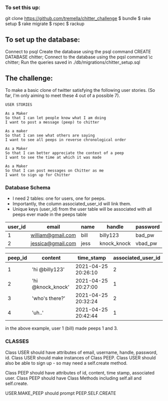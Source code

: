 ### To set this up: ###

git clone https://github.com/tremella/chitter_challenge
$ bundle
$ rake setup
$ rake migrate
$ rspec
$ rackup


## To set up the database: ##

Connect to psql
Create the database using the psql command CREATE DATABASE chitter;
Connect to the database using the pqsl command \c chitter;
Run the queries saved in ./db/migrations/chitter_setup.sql

## The challenge: ##
To make a basic clone of twitter satisfying the following user stories.
(So far, I'm only aiming to meet these 4 out of a possible 7).

```
USER STORIES

As a Maker
So that I can let people know what I am doing  
I want to post a message (peep) to chitter

As a maker
So that I can see what others are saying  
I want to see all peeps in reverse chronological order

As a Maker
So that I can better appreciate the context of a peep
I want to see the time at which it was made

As a Maker
So that I can post messages on Chitter as me
I want to sign up for Chitter

```
### Database Schema ###

- I need 2 tables: one for users, one for peeps.
- Importantly, the column associated_user_id will link them.
- Unique keys (user_id) from the user table will be associated
with all peeps ever made in the peeps table

| user_id |     email         | name      | handle      | password |
|---------|-------------------|-----------|-------------|----------|
| 1       | william@gmail.com	| bill      | billy123    | bad_pw   |
| 2       |	jessica@gmail.com | jess      | knock_knock | vbad_pw  |


| peep_id |  content          | time_stamp            | associated_user_id |  
|---------|-------------------|-----------------------|--------------------|
| 1       | 'hi @billy123'    |  2021-04-25 20:26:10  | 2                  |
| 2       |	'hi @knock_knock' |  2021-04-25 20:27:00  | 1                  |
| 3       | 'who's there?'    |  2021-04-25 20:32:24  | 2                  |
| 4       |	'uh..'            |  2021-04-25 20:42:44  | 1                  |

in the above example, user 1 (bill) made peeps 1 and 3.

### CLASSES ###

Class USER should have attributes of email, username, handle, password, id.
Class USER should make instances of Class PEEP.
Class USER should also be able to sign up - so may need a self.create method.

Class PEEP should have attributes of id, content, time stamp, associated user.
Class PEEP should have Class Methods including self.all and self.create.

USER.MAKE_PEEP should prompt PEEP.SELF.CREATE
